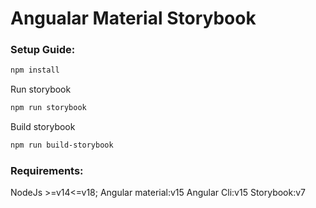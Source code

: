 # Angualar Material Storybook

### Setup Guide:
```bash
npm install
```
Run storybook
```bash
npm run storybook
```
Build storybook
```bash
npm run build-storybook
```
### Requirements:
NodeJs >=v14<=v18;
Angular material:v15
Angular Cli:v15
Storybook:v7
